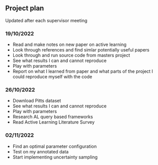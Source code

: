## Project plan 

Updated after each supervisor meeting 

### 19/10/2022

- Read and make notes on new paper on active learning
- Look through references and find simlar potentially useful papers 
- Look through and run source code from masters project
- See what results I can and cannot reproduce
- Play with parameters 
- Report on what I learned from paper and what parts of the project I could reproduce myself with the code

### 26/10/2022

- Download Pitts dataset 
- See what results I can and cannot reproduce
- Play with parameters 
- Research AL query based frameworks
- Read Active Learning Literature Survey 

### 02/11/2022

- Find an optimal parameter configuration 
- Test on my annotated data
- Start implementing uncertainty sampling